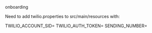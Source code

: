 onboarding



Need to add twilio.properties to src/main/resources with:

TWILIO_ACCOUNT_SID=
TWILIO_AUTH_TOKEN=
SENDING_NUMBER=
